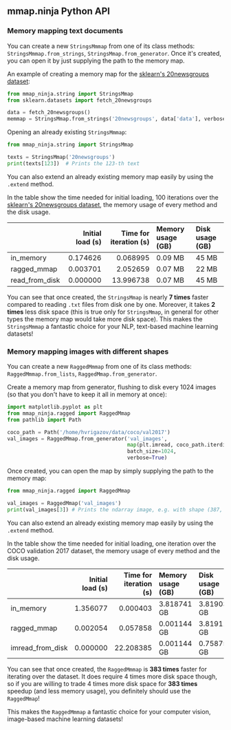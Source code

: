 ## mmap.ninja Python API

### Memory mapping text documents

You can create a new `StringsMmmap` from one of its class methods: `StringsMmmap.from_strings`,
`StringsMmap.from_generator`. 
Once it's created, you can open it by just supplying the path to the memory map.

An example of creating a memory map for the [sklearn's 20newsgroups dataset](https://scikit-learn.org/stable/modules/generated/sklearn.datasets.fetch_20newsgroups.html):

```python
from mmap_ninja.string import StringsMmap
from sklearn.datasets import fetch_20newsgroups

data = fetch_20newsgroups()
memmap = StringsMmap.from_strings('20newsgroups', data['data'], verbose=True)
```

Opening an already existing `StringsMmmap`:

```python
from mmap_ninja.string import StringsMmap

texts = StringsMmap('20newsgroups')
print(texts[123])  # Prints the 123-th text
```

You can also extend an already existing memory map easily by using the `.extend` method.

In the table show the time needed for initial loading, 100 iterations over the [sklearn's 20newsgroups dataset](https://scikit-learn.org/stable/modules/generated/sklearn.datasets.fetch_20newsgroups.html),
the memory usage of every method and the disk usage.

|                |   Initial load (s) |   Time for iteration (s) | Memory usage (GB)   | Disk usage (GB)   |
|:---------------|-------------------:|-------------------------:|:--------------------|:------------------|
| in_memory      |           0.174626 |                 0.068995 | 0.09 MB             | 45 MB             |
| ragged_mmap    |           0.003701 |                 2.052659 | 0.07 MB             | 22 MB             |
| read_from_disk |           0.000000 |                13.996738 | 0.07 MB             | 45 MB             |


You can see that once created, the `StringsMmap` is nearly **7 times** faster compared to reading `.txt` files
from disk one by one.
Moreover, it takes **2 times** less disk space (this is true only for `StringsMmap`, in general for other types the memory map
would take more disk space).
This makes the `StringsMmmap` a fantastic choice for your NLP, text-based machine learning datasets!

### Memory mapping images with different shapes

You can create a new `RaggedMmmap` from one of its class methods: `RaggedMmmap.from_lists`, 
`RaggedMmap.from_generator`.

Create a memory map from generator, flushing to disk every 1024 images (so that you don't have to keep it all in memory at once):

```python
import matplotlib.pyplot as plt
from mmap_ninja.ragged import RaggedMmap
from pathlib import Path

coco_path = Path('/home/hvrigazov/data/coco/val2017')
val_images = RaggedMmap.from_generator('val_images', 
                                       map(plt.imread, coco_path.iterdir()), 
                                       batch_size=1024, 
                                       verbose=True)
```

Once created, you can open the map by simply supplying the path to the memory map:
```python
from mmap_ninja.ragged import RaggedMmap

val_images = RaggedMmap('val_images')
print(val_images[3]) # Prints the ndarray image, e.g. with shape (387, 640, 3)
```

You can also extend an already existing memory map easily by using the `.extend` method.

In the table show the time needed for initial loading, one iteration over the COCO validation 2017 dataset,
the memory usage of every method and the disk usage.


|                  |   Initial load (s) |   Time for iteration (s) | Memory usage (GB)   | Disk usage (GB)   |
|:-----------------|-------------------:|-------------------------:|:--------------------|:------------------|
| in_memory        |           1.356077 |                 0.000403 | 3.818741 GB         | 3.819034 GB       |
| ragged_mmap      |           0.002054 |                 0.057858 | 0.001144 GB         | 3.819114 GB       |
| imread_from_disk |           0.000000 |                22.208385 | 0.001144 GB         | 0.758753 GB       |

You can see that once created, the `RaggedMmmap` is **383 times** faster for iterating over the 
dataset.
It does require 4 times more disk space though, so if you are willing to trade 4 times more disk space
for **383 times** speedup (and less memory usage), you definitely should use the `RaggedMmap`!

This makes the `RaggedMmmap` a fantastic choice for your computer vision, image-based machine learning datasets!
